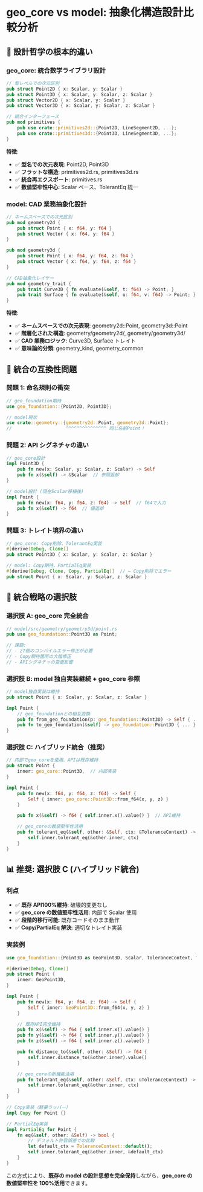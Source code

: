 # geo_core vs model: 抽象化構造設計比較分析

## 🎯 設計哲学の根本的違い

### geo_core: 統合数学ライブラリ設計

```rust
// 型レベルでの次元区別
pub struct Point2D { x: Scalar, y: Scalar }
pub struct Point3D { x: Scalar, y: Scalar, z: Scalar }
pub struct Vector2D { x: Scalar, y: Scalar }
pub struct Vector3D { x: Scalar, y: Scalar, z: Scalar }

// 統合インターフェース
pub mod primitives {
    pub use crate::primitives2d::{Point2D, LineSegment2D, ...};
    pub use crate::primitives3d::{Point3D, LineSegment3D, ...};
}
```

**特徴**:

- ✅ **型名での次元表現**: Point2D, Point3D
- ✅ **フラットな構造**: primitives2d.rs, primitives3d.rs
- ✅ **統合再エクスポート**: primitives.rs
- ✅ **数値堅牢性中心**: Scalar ベース、TolerantEq 統一

### model: CAD 業務抽象化設計

```rust
// ネームスペースでの次元区別
pub mod geometry2d {
    pub struct Point { x: f64, y: f64 }
    pub struct Vector { x: f64, y: f64 }
}

pub mod geometry3d {
    pub struct Point { x: f64, y: f64, z: f64 }
    pub struct Vector { x: f64, y: f64, z: f64 }
}

// CAD抽象化レイヤー
pub mod geometry_trait {
    pub trait Curve3D { fn evaluate(&self, t: f64) -> Point; }
    pub trait Surface { fn evaluate(&self, u: f64, v: f64) -> Point; }
}
```

**特徴**:

- ✅ **ネームスペースでの次元表現**: geometry2d::Point, geometry3d::Point
- ✅ **階層化された構造**: geometry/geometry2d/, geometry/geometry3d/
- ✅ **CAD 業務ロジック**: Curve3D, Surface トレイト
- ✅ **意味論的分類**: geometry_kind, geometry_common

## 🚨 統合の互換性問題

### 問題 1: 命名規則の衝突

```rust
// geo_foundation期待
use geo_foundation::{Point2D, Point3D};

// model現状
use crate::geometry::{geometry2d::Point, geometry3d::Point};
//                    ^^^^^^^^^^^^^^^ 同じ名前Point！
```

### 問題 2: API シグネチャの違い

```rust
// geo_core設計
impl Point3D {
    pub fn new(x: Scalar, y: Scalar, z: Scalar) -> Self
    pub fn x(&self) -> &Scalar  // 参照返却
}

// model設計 (現在Scalar移植後)
impl Point {
    pub fn new(x: f64, y: f64, z: f64) -> Self  // f64で入力
    pub fn x(&self) -> f64  // 値返却
}
```

### 問題 3: トレイト境界の違い

```rust
// geo_core: Copy削除、TolerantEq実装
#[derive(Debug, Clone)]
pub struct Point3D { x: Scalar, y: Scalar, z: Scalar }

// model: Copy期待、PartialEq実装
#[derive(Debug, Clone, Copy, PartialEq)]  // ← Copy削除でエラー
pub struct Point { x: Scalar, y: Scalar, z: Scalar }
```

## 🎯 統合戦略の選択肢

### 選択肢 A: geo_core 完全統合

```rust
// model/src/geometry/geometry3d/point.rs
pub use geo_foundation::Point3D as Point;

// 課題:
// - 27個のコンパイルエラー修正が必要
// - Copy期待箇所の大幅修正
// - APIシグネチャの変更影響
```

### 選択肢 B: model 独自実装継続 + geo_core 参照

```rust
// model独自実装は維持
pub struct Point { x: Scalar, y: Scalar, z: Scalar }

impl Point {
    // geo_foundationとの相互変換
    pub fn from_geo_foundation(p: geo_foundation::Point3D) -> Self { ... }
    pub fn to_geo_foundation(&self) -> geo_foundation::Point3D { ... }
}
```

### 選択肢 C: ハイブリッド統合（推奨）

```rust
// 内部でgeo_coreを使用、APIは既存維持
pub struct Point {
    inner: geo_core::Point3D,  // 内部実装
}

impl Point {
    pub fn new(x: f64, y: f64, z: f64) -> Self {
        Self { inner: geo_core::Point3D::from_f64(x, y, z) }
    }

    pub fn x(&self) -> f64 { self.inner.x().value() }  // API維持

    // geo_coreの数値堅牢性活用
    pub fn tolerant_eq(&self, other: &Self, ctx: &ToleranceContext) -> bool {
        self.inner.tolerant_eq(&other.inner, ctx)
    }
}
```

## 📊 推奨: 選択肢 C (ハイブリッド統合)

### 利点

- ✅ **既存 API100%維持**: 破壊的変更なし
- ✅ **geo_core の数値堅牢性活用**: 内部で Scalar 使用
- ✅ **段階的移行可能**: 既存コードそのまま動作
- ✅ **Copy/PartialEq 解決**: 適切なトレイト実装

### 実装例

```rust
use geo_foundation::{Point3D as GeoPoint3D, Scalar, ToleranceContext, TolerantEq};

#[derive(Debug, Clone)]
pub struct Point {
    inner: GeoPoint3D,
}

impl Point {
    pub fn new(x: f64, y: f64, z: f64) -> Self {
        Self { inner: GeoPoint3D::from_f64(x, y, z) }
    }

    // 既存API完全維持
    pub fn x(&self) -> f64 { self.inner.x().value() }
    pub fn y(&self) -> f64 { self.inner.y().value() }
    pub fn z(&self) -> f64 { self.inner.z().value() }

    pub fn distance_to(&self, other: &Self) -> f64 {
        self.inner.distance_to(&other.inner).value()
    }

    // geo_coreの新機能活用
    pub fn tolerant_eq(&self, other: &Self, ctx: &ToleranceContext) -> bool {
        self.inner.tolerant_eq(&other.inner, ctx)
    }
}

// Copy実装（軽量ラッパー）
impl Copy for Point {}

// PartialEq実装
impl PartialEq for Point {
    fn eq(&self, other: &Self) -> bool {
        // デフォルト許容誤差での比較
        let default_ctx = ToleranceContext::default();
        self.inner.tolerant_eq(&other.inner, &default_ctx)
    }
}
```

この方式により、**既存の model の設計思想を完全保持**しながら、**geo_core の数値堅牢性を 100%活用**できます。
